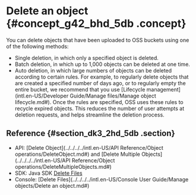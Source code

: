 # Delete an object {#concept_g42_bhd_5db .concept}

You can delete objects that have been uploaded to OSS buckets using one of the following methods:

-   Single deletion, in which only a specified object is deleted.
-   Batch deletion, in which up to 1,000 objects can be deleted at one time.
-   Auto deletion, in which large numbers of objects can be deleted according to certain rules. For example, to regularly delete objects that are created a specified number of days ago, or to regularly empty the entire bucket, we recommend that you use [Lifecycle management](intl.en-US/Developer Guide/Manage files/Manage object lifecycle.md#). Once the rules are specified, OSS uses these rules to recycle expired objects. This reduces the number of user attempts at deletion requests, and helps streamline the deletion process.

## Reference {#section_dk3_2hd_5db .section}

-   API: [Delete Object](../../../../intl.en-US/API Reference/Object operations/DeleteObject.md#) and [Delete Multiple Objects](../../../../intl.en-US/API Reference/Object operations/DeleteMultipleObjects.md#)
-   SDK: Java SDK [Delete Files](https://www.alibabacloud.com/help/doc-detail/84842.htm)
-   Console: [Delete Files](../../../../intl.en-US/Console User Guide/Manage objects/Delete an object.md#)

